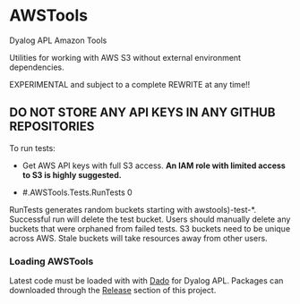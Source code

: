 # AWSTools
Dyalog APL Amazon Tools

Utilities for working with AWS S3 without external environment dependencies.  

EXPERIMENTAL and subject to a complete REWRITE at any time!!

## DO NOT STORE ANY API KEYS IN ANY GITHUB REPOSITORIES

To run tests:

- Get AWS API keys with full S3 access. **An IAM role with limited access to S3 is highly suggested.**

- #.AWSTools.Tests.RunTests 0

RunTests generates random buckets starting with awstools)-test-*. Successful run will delete the test bucket. Users should manually delete any buckets that were orphaned from failed tests. S3 buckets need to be unique across AWS. Stale buckets will take resources away from other users.

### Loading AWSTools

Latest code must be loaded with with [Dado](https://github.com/the-carlisle-group/Dado) for Dyalog APL. Packages can downloaded through the [Release](https://github.com/the-carlisle-group/AWSTools/releases/) section of this project.
